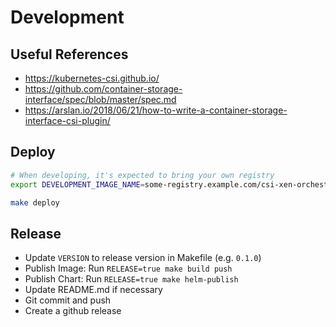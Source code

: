 # Development

## Useful References
- https://kubernetes-csi.github.io/
- https://github.com/container-storage-interface/spec/blob/master/spec.md
- https://arslan.io/2018/06/21/how-to-write-a-container-storage-interface-csi-plugin/


## Deploy

```bash
# When developing, it's expected to bring your own registry
export DEVELOPMENT_IMAGE_NAME=some-registry.example.com/csi-xen-orchestra-driver

make deploy
```


## Release
- Update `VERSION` to release version in Makefile (e.g. `0.1.0`)
- Publish Image: Run `RELEASE=true make build push`
- Publish Chart: Run `RELEASE=true make helm-publish`
- Update README.md if necessary
- Git commit and push
- Create a github release